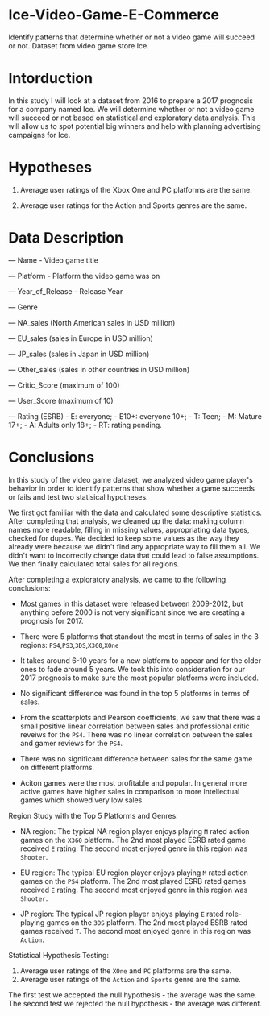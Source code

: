 # Ice-Video-Game-E-Commerce
Identify patterns that determine whether or not a video game will succeed or not. Dataset from video game store Ice.

# Intorduction

In this study I will look at a dataset from 2016 to prepare a 2017 prognosis for a company named Ice. We will determine whether or not a video game will succeed or not based on statistical and exploratory data analysis. This will allow us to spot potential big winners and help with planning advertising campaigns for Ice.

# Hypotheses

1. Average user ratings of the Xbox One and PC platforms are the same.

2. Average user ratings for the Action and Sports genres are the same.


# Data Description
— Name - Video game title

— Platform - Platform the video game was on

— Year_of_Release - Release Year

— Genre 

— NA_sales (North American sales in USD million) 

— EU_sales (sales in Europe in USD million) 

— JP_sales (sales in Japan in USD million) 

— Other_sales (sales in other countries in USD million) 

— Critic_Score (maximum of 100) 

— User_Score (maximum of 10) 

— Rating (ESRB) - E: everyone; - E10+: everyone 10+; - T: Teen; - M: Mature 17+; - A: Adults only 18+; - RT: rating pending.

# Conclusions

In this study of the video game dataset, we analyzed video game player's behavior in order to identify patterns that show whether a game succeeds or fails and test two statisical hypotheses.

We first got familiar with the data and calculated some descriptive statistics. After completing that analysis, we cleaned up the data: making column names more readable, filling in missing values, appropriating data types, checked for dupes. We decided to keep some values as the way they already were because we didn't find any appropriate way to fill them all. We didn't want to incorrectly change data that could lead to false assumptions. We then finally calculated total sales for all regions.

After completing a exploratory analysis, we came to the following conclusions:

- Most games in this dataset were released between 2009-2012, but anything before 2000 is not very significant since we are creating a prognosis for 2017.

- There were 5 platforms that standout the most in terms of sales in the 3 regions: `PS4`,`PS3`,`3DS`,`X360`,`XOne`

- It takes around 6-10 years for a new platform to appear and for the older ones to fade around 5 years. We took this into consideration for our 2017 prognosis to make sure the most popular platforms were included.

- No significant difference was found in the top 5 platforms in terms of sales.

- From the scatterplots and Pearson coefficients, we saw that there was a small positive linear correlation between sales and professional critic reveiws for the `PS4`. There was no linear correlation between the sales and gamer reviews for the `PS4`.

- There was no significant difference between sales for the same game on different platforms.

- Aciton games were the most profitable and popular. In general more active games have higher sales in comparison to more intellectual games which showed very low sales.

Region Study with the Top 5 Platforms and Genres:

- NA region: The typical NA region player enjoys playing `M` rated action games on the `X360` platform. The 2nd most played ESRB rated game received `E` rating. The second most enjoyed genre in this region was `Shooter`.

- EU region: The typical EU region player enjoys playing `M` rated action games on the `PS4` platform. The 2nd most played ESRB rated games received `E` rating. The second most enjoyed genre in this region was `Shooter`.

- JP region: The typical JP region player enjoys playing `E` rated role-playing games on the `3DS` platform. The 2nd most played ESRB rated games received `T`. The second most enjoyed genre in this region was `Action`.

Statistical Hypothesis Testing:

1. Average user ratings of the `XOne` and `PC` platforms are the same.
2. Average user ratings of the `Action` and `Sports` genre are the same.

The first test we accepted the null hypothesis - the average was the same.
The second test we rejected the null hypothesis - the average was different.
